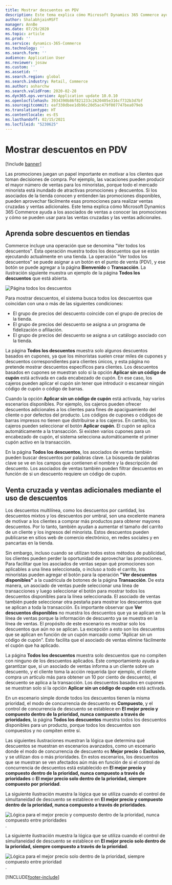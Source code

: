 ```yaml
---
title: Mostrar descuentos en PDV
description: Este tema explica cómo Microsoft Dynamics 365 Commerce ayuda a los asociados de ventas a conocer las promociones y cómo se pueden usar para las ventas cruzadas y las ventas adicionales.
author: ShalabhjainMSFT
manager: AnnBe
ms.date: 07/29/2020
ms.topic: article
ms.prod: ''
ms.service: dynamics-365-Commerce
ms.technology: ''
ms.search.form: ''
audience: Application User
ms.reviewer: josaw
ms.custom: ''
ms.assetid: ''
ms.search.region: global
ms.search.industry: Retail, Commerce
ms.author: asharchw
ms.search.validFrom: 2020-02-28
ms.dyn365.ops.version: Application update 10.0.10
ms.openlocfilehash: 3934390b86f821233c2620405e316cf732b3d7bf
ms.sourcegitcommit: eaf330dbee1db96c20d5ac479f007747bea079eb
ms.translationtype: HT
ms.contentlocale: es-ES
ms.lasthandoff: 02/15/2021
ms.locfileid: "5230625"
---
```

# <a name="show-discounts-in-pos"></a>Mostrar descuentos en PDV

[!include [banner](includes/banner.md)]

Las promociones juegan un papel importante en motivar a los clientes que toman decisiones de compra. Por ejemplo, las vacaciones pueden producir el mayor número de ventas para los minoristas, porque todo el mercado minorista está inundado de atractivas promociones y descuentos. Si los asociados de la tienda conocen y entienden las promociones disponibles, pueden aprovechar fácilmente esas promociones para realizar ventas cruzadas y ventas adicionales. Este tema explica cómo Microsoft Dynamics 365 Commerce ayuda a los asociados de ventas a conocer las promociones y cómo se pueden usar para las ventas cruzadas y las ventas adicionales.

## <a name="learn-about-store-discounts"></a>Aprenda sobre descuentos en tiendas

Commerce incluye una operación que se denomina "Ver todos los descuentos". Esta operación muestra todos los descuentos que se están ejecutando actualmente en una tienda. La operación "Ver todos los descuentos" se puede asignar a un botón en el punto de venta (PDV), y ese botón se puede agregar a la página **Bienvenido** o **Transacción**. La ilustración siguiente muestra un ejemplo de la página **Todos los descuentos** que está abierta.

![Página todos los descuentos](./media/View_all_discounts.png "Página todos los descuentos")

Para mostrar descuentos, el sistema busca todos los descuentos que coincidan con una o más de las siguientes condiciones:

- El grupo de precios del descuento coincide con el grupo de precios de la tienda.
- El grupo de precios del descuento se asigna a un programa de fidelización o afiliación.
- El grupo de precios del descuento se asigna a un catálogo asociado con la tienda.

La página **Todos los descuentos** muestra solo algunos descuentos basados en cupones, ya que los minoristas suelen crear miles de cupones y descuentos correspondientes para clientes únicos, y esta página no pretende mostrar descuentos específicos para clientes. Los descuentos basados en cupones se muestran solo si la opción **Aplicar sin un código de cupón** está activada en cada encabezado de cupón. En ese caso, los cajeros pueden aplicar el cupón sin tener que introducir o escanear ningún código de cupón o código de barras.

Cuando la opción **Aplicar sin un código de cupón** está activada, hay varios escenarios disponibles. Por ejemplo, los cajeros pueden ofrecer descuentos adicionales a los clientes para fines de apaciguamiento del cliente o por defectos del producto. Los códigos de cupones o códigos de barras impresos no tienen que distribuirse a los cajeros. En cambio, los cajeros pueden seleccionar el botón **Aplicar cupón**. El cupón se aplica automáticamente a la transacción. Si existen varios cupones para un encabezado de cupón, el sistema selecciona automáticamente el primer cupón activo en la transacción.

En la página **Todos los descuentos**, los asociados de ventas también pueden buscar descuentos por palabras clave. La búsqueda de palabras clave se ve en los campos que contienen el nombre y la descripción del descuento. Los asociados de ventas también pueden filtrar descuentos en función de si un descuento requiere un código de cupón.

## <a name="cross-sell-and-upsell-by-using-discounts"></a>Venta cruzada y ventas adicionales mediante el uso de descuentos

Los descuentos multilínea, como los descuentos por cantidad, los descuentos mixtos y los descuentos por umbral, son una excelente manera de motivar a los clientes a comprar más productos para obtener mayores descuentos. Por lo tanto, también ayudan a aumentar el tamaño del carrito de un cliente y los ingresos del minorista. Estos descuentos pueden publicarse en sitios web de comercio electrónico, en redes sociales y en pancartas en la tienda.

Sin embargo, incluso cuando se utilizan todos estos métodos de publicidad, los clientes pueden perder la oportunidad de aprovechar las promociones. Para facilitar que los asociados de ventas sepan qué promociones son aplicables a una línea seleccionada, o incluso a todo el carrito, los minoristas pueden agregar el botón para la operación **"Ver descuentos disponibles"** a la cuadrícula de botones de la página **Transacción**. De esta manera, un asociado de ventas puede seleccionar una línea de transacciones y luego seleccionar el botón para mostrar todos los descuentos disponibles para la línea seleccionada. El asociado de ventas también puede seleccionar otra pestaña para mostrar los descuentos que se aplican a toda la transacción. Es importante observar que **Ver descuentos disponibles** no muestra los descuentos que ya se aplican en la línea de ventas porque la información de descuento ya se muestra en la línea de ventas. El propósito de este escenario es mostrar solo los descuentos que aún no se aplican. La excepción a esto son los descuentos que se aplican en función de un cupón marcado como "Aplicar sin un código de cupón". Esto facilita que el asociado de ventas elimine fácilmente el cupón que ha aplicado.

La página **Todos los descuentos** muestra solo descuentos que no compiten con ninguno de los descuentos aplicados. Este comportamiento ayuda a garantizar que, si un asociado de ventas informa a un cliente sobre un descuento, y el cliente toma la acción requerida (por ejemplo, el cliente compra un artículo más para obtener un 10 por ciento de descuento), el descuento se aplica a la transacción. Los descuentos basados en cupones se muestran solo si la opción **Aplicar sin un código de cupón** está activada.

En un escenario simple donde todos los descuentos tienen la misma prioridad, el modo de concurrencia de descuento es **Compuesto**, y el control de concurrencia de descuento se establece en **El mejor precio y compuesto dentro de la prioridad, nunca compuesto a través de prioridades**, la página **Todos los descuentos** muestra todos los descuentos disponibles para un producto, porque todos los descuentos son compuestos y no compiten entre sí.

Las siguientes ilustraciones muestran la lógica que determina qué descuentos se muestran en escenarios avanzados, como un escenario donde el modo de concurrencia de descuento es **Mejor precio** o **Exclusivo**, y se utilizan dos o más prioridades. En estos escenarios, los descuentos que se muestran se ven afectados aún más en función de si el control de concurrencia de descuentos está establecido en **El mejor precio y compuesto dentro de la prioridad, nunca compuesto a través de prioridades** o **El mejor precio solo dentro de la prioridad, siempre compuesto por prioridad**.

La siguiente ilustración muestra la lógica que se utiliza cuando el control de simultaneidad de descuento se establece en **El mejor precio y compuesto dentro de la prioridad, nunca compuesto a través de prioridades**.

![Lógica para el mejor precio y compuesto dentro de la prioridad, nunca compuesto entre prioridades](./media/Model_1.png "Lógica para el mejor precio y compuesto dentro de la prioridad, nunca compuesto entre prioridades").

La siguiente ilustración muestra la lógica que se utiliza cuando el control de simultaneidad de descuento se establece en **El mejor precio solo dentro de la prioridad, siempre compuesto a través de la prioridad**.

![Lógica para el mejor precio solo dentro de la prioridad, siempre compuesto entre prioridad](./media/Model_2.png "Lógica para el mejor precio solo dentro de la prioridad, siempre compuesto entre prioridad").


[!INCLUDE[footer-include](../includes/footer-banner.md)]